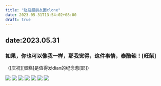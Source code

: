 ```yaml
---
title: "赵启超朋友圈clone"
date: 2023-05-31T13:54:02+08:00
draft: true
---
```


## date:2023.05.31

### 如果，你也可以像我一样，那我觉得，这件事情，泰酷辣！[旺柴]
（[庆祝][蛋糕]是值得发dian的纪念惹[耶]）

![](/img/2951685512598_.pic.jpg)
![](/img/2961685512598_.pic.jpg)
![](/img/2971685512599_.pic.jpg)
![](/img/2981685512599_.pic.jpg)
![](/img/2991685512599_.pic.jpg)
![](/img/3001685512600_.pic.jpg)
![](/img/3011685512600_.pic.jpg)
